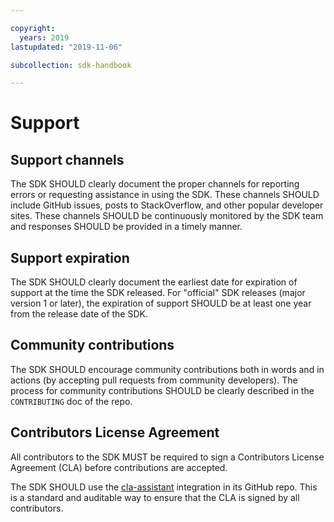 ```yaml
---

copyright:
  years: 2019
lastupdated: "2019-11-06"

subcollection: sdk-handbook

---
```


# Support

## Support channels

The SDK SHOULD clearly document the proper channels for reporting errors or requesting assistance in using the SDK.
These channels SHOULD include GitHub issues, posts to StackOverflow, and other popular developer sites.
These channels SHOULD be continuously monitored by the SDK team and responses SHOULD be provided in a timely manner.

## Support expiration

The SDK SHOULD clearly document the earliest date for expiration of support at the time the SDK released.
For "official" SDK releases (major version 1 or later), the expiration of support SHOULD be at least one year
from the release date of the SDK.

## Community contributions

The SDK SHOULD encourage community contributions both in words and in actions
(by accepting pull requests from community developers).
The process for community contributions SHOULD be clearly described in the `CONTRIBUTING` doc of the repo.

## Contributors License Agreement

All contributors to the SDK MUST be required to sign a Contributors License Agreement (CLA)
before contributions are accepted.

The SDK SHOULD use the [cla-assistant](https://cla-assistant.io/) integration in its GitHub repo.
This is a standard and auditable way to ensure that the CLA is signed by all contributors.

